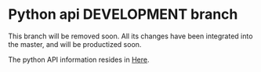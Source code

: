 # Python api DEVELOPMENT branch

This branch will be removed soon. All its changes have been integrated into the master, and will be productized soon.

The python API information resides in [Here](https://github.com/harelba/q/blob/generic-injected-streams/PYTHON-API.markdown).

